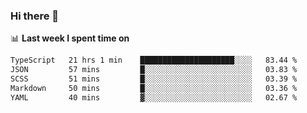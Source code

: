 ### Hi there 👋

<!--
**DBvc/DBvc** is a ✨ _special_ ✨ repository because its `README.md` (this file) appears on your GitHub profile.

Here are some ideas to get you started:

- 🔭 I’m currently working on ...
- 🌱 I’m currently learning ...
- 👯 I’m looking to collaborate on ...
- 🤔 I’m looking for help with ...
- 💬 Ask me about ...
- 📫 How to reach me: ...
- 😄 Pronouns: ...
- ⚡ Fun fact: ...
-->

📊 **Last week I spent time on**
<!--START_SECTION:waka-->

```txt
TypeScript   21 hrs 1 min    █████████████████████░░░░   83.44 %
JSON         57 mins         █░░░░░░░░░░░░░░░░░░░░░░░░   03.83 %
SCSS         51 mins         █░░░░░░░░░░░░░░░░░░░░░░░░   03.39 %
Markdown     50 mins         █░░░░░░░░░░░░░░░░░░░░░░░░   03.36 %
YAML         40 mins         ▓░░░░░░░░░░░░░░░░░░░░░░░░   02.67 %
```

<!--END_SECTION:waka-->
